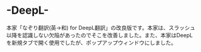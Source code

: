 # -DeepL-
本家「なぞり翻訳(英→和) for DeepL翻訳」の改良版です。本家は、スラッシュ以降を認識しない欠陥があったのでそこを改善しました。また、本家はDeepLを新規タブで開く使用でしたが、ポップアップウィンドウにしました。
